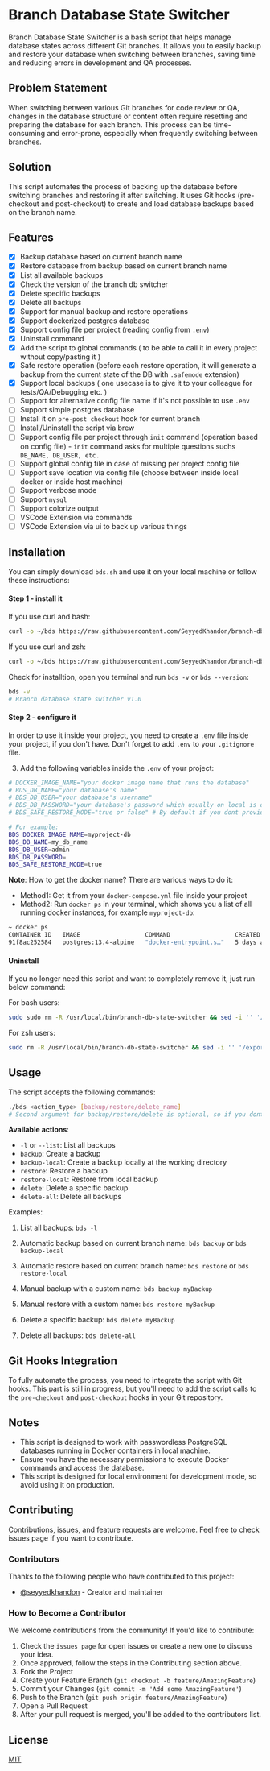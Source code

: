 # Branch Database State Switcher

Branch Database State Switcher is a bash script that helps manage database states across different Git branches. It allows you to easily backup and restore your database when switching between branches, saving time and reducing errors in development and QA processes.

## Problem Statement

When switching between various Git branches for code review or QA, changes in the database structure or content often require resetting and preparing the database for each branch. This process can be time-consuming and error-prone, especially when frequently switching between branches.

## Solution

This script automates the process of backing up the database before switching branches and restoring it after switching. It uses Git hooks (pre-checkout and post-checkout) to create and load database backups based on the branch name.

## Features

- [x] Backup database based on current branch name
- [x] Restore database from backup based on current branch name
- [x] List all available backups
- [x] Check the version of the branch db switcher
- [x] Delete specific backups
- [x] Delete all backups
- [x] Support for manual backup and restore operations
- [x] Support dockerized postgres database 
- [x] Support config file per project (reading config from `.env`)
- [x] Uninstall command
- [x] Add the script to global commands ( to be able to call it in every project without copy/pasting it )
- [x] Safe restore operation (before each restore operation, it will generate a backup from the current state of the DB with `.safemode` extension)
- [x] Support local backups ( one usecase is to give it to your colleague for tests/QA/Debugging etc. )
- [ ] Support for alternative config file name if it's not possible to use `.env`
- [ ] Support simple postgres database
- [ ] Install it on `pre-post checkout` hook for current branch
- [ ] Install/Uninstall the script via brew
- [ ] Support config file per project through `init` command (operation based on config file)
      - `init` command asks for multiple questions suchs `DB_NAME, DB_USER, etc.`
- [ ] Support global config file in case of missing per project config file
- [ ] Support save location via config file (choose between inside local docker or inside host machine)
- [ ] Support verbose mode
- [ ] Support `mysql`
- [ ] Support colorize output
- [ ] VSCode Extension via commands
- [ ] VSCode Extension via ui to back up various things

## Installation

You can simply download `bds.sh` and use it on your local machine or follow these instructions:

#### Step 1 - install it

 
If you use curl and bash:

```sh
curl -o ~/bds https://raw.githubusercontent.com/SeyyedKhandon/branch-db-state-switcher/main/bds.sh && chmod +x ~/bds && sudo mkdir -p /usr/local/bin/branch-db-state-switcher && sudo mv ~/bds /usr/local/bin/branch-db-state-switcher/bds && if ! grep -q '/usr/local/bin/branch-db-state-switcher' ~/.bashrc; then echo 'export PATH="/usr/local/bin/branch-db-state-switcher:$PATH"' >> ~/.bashrc; fi && source ~/.bashrc && RESULT=$(bds -v) && echo "\r\n $RESULT has been installed. \r\n" && echo "Read available commands https://github.com/SeyyedKhandon/branch-db-state-switcher" && echo "\r\n****Please give a star on github to support us.****\r\n"
```

If you use curl and zsh:

```sh
curl -o ~/bds https://raw.githubusercontent.com/SeyyedKhandon/branch-db-state-switcher/main/bds.sh && chmod +x ~/bds && sudo mkdir -p /usr/local/bin/branch-db-state-switcher && sudo mv ~/bds /usr/local/bin/branch-db-state-switcher/bds && if ! grep -q '/usr/local/bin/branch-db-state-switcher' ~/.zshrc; then echo 'export PATH="/usr/local/bin/branch-db-state-switcher:$PATH"' >> ~/.zshrc; fi && source ~/.zshrc && RESULT=$(bds -v) && echo "\r\n $RESULT has been installed. \r\n" && echo "Read available commands https://github.com/SeyyedKhandon/branch-db-state-switcher" && echo "\r\n****Please give a star on github to support us.****\r\n"
```

Check for installtion, open you terminal and run `bds -v` or `bds --version`: 
```sh
bds -v
# Branch database state switcher v1.0
```

#### Step 2 - configure it

In order to use it inside your project, you need to create a `.env` file inside your project, if you don't have. Don't forget to add `.env` to your `.gitignore` file. 

3. Add the following variables inside the `.env` of your project:

```bash
# DOCKER_IMAGE_NAME="your docker image name that runs the database" 
# BDS_DB_NAME="your database's name"
# BDS_DB_USER="your database's username"
# BDS_DB_PASSWORD="your database's password which usually on local is empty"
# BDS_SAFE_RESTORE_MODE="true or false" # By default if you dont provide anything, it is true, so before any restore command, it will take safemode backup. If you want to turnoff this feature, just set it's value to false. 

# For example:
BDS_DOCKER_IMAGE_NAME=myproject-db
BDS_DB_NAME=my_db_name
BDS_DB_USER=admin
BDS_DB_PASSWORD=
BDS_SAFE_RESTORE_MODE=true
```

**Note**: How to get the docker name? There are various ways to do it:

- Method1: Get it from your `docker-compose.yml` file inside your project
- Method2: Run `docker ps` in your terminal, which shows you a list of all running docker instances, for example `myproject-db`:

```bash
~ docker ps
CONTAINER ID   IMAGE                  COMMAND                  CREATED      STATUS      PORTS                                          NAMES
91f8ac252584   postgres:13.4-alpine   "docker-entrypoint.s…"   5 days ago   Up 5 days   0.0.0.0:5432->5432/tcp                         myproject-db
```

#### Uninstall

If you no longer need this script and want to completely remove it, just run below command:

For bash users:

```sh
sudo sudo rm -R /usr/local/bin/branch-db-state-switcher && sed -i '' '/export PATH="\/usr\/local\/bin\/branch-db-state-switcher:\$PATH"/d' ~/.zshrc && source ~/.zshrc && echo "Branch DB State Switcher has been uninstalled."
```

For zsh users:

```sh
sudo rm -R /usr/local/bin/branch-db-state-switcher && sed -i '' '/export PATH="\/usr\/local\/bin\/branch-db-state-switcher:\$PATH"/d' ~/.zshrc && source ~/.zshrc && echo "Branch DB State Switcher has been uninstalled."
```


## Usage

The script accepts the following commands:

```sh
./bds <action_type> [backup/restore/delete_name]
# Second argument for backup/restore/delete is optional, so if you dont provide it, it will automatically generate a name based on your current working branch

```

**Available actions**:

- `-l` or `--list`: List all backups
- `backup`: Create a backup
- `backup-local`: Create a backup locally at the working directory
- `restore`: Restore a backup
- `restore-local`: Restore from local backup
- `delete`: Delete a specific backup
- `delete-all`: Delete all backups

Examples:

1. List all backups: `bds -l`

2. Automatic backup based on current branch name: `bds backup` or `bds backup-local`

3. Automatic restore based on current branch name: `bds restore` or `bds restore-local`

4. Manual backup with a custom name: `bds backup myBackup`

5. Manual restore with a custom name: `bds restore myBackup`

6. Delete a specific backup: `bds delete myBackup`

7. Delete all backups: `bds delete-all`

## Git Hooks Integration

To fully automate the process, you need to integrate the script with Git hooks. This part is still in progress, but you'll need to add the script calls to the `pre-checkout` and `post-checkout` hooks in your Git repository.

## Notes

- This script is designed to work with passwordless PostgreSQL databases running in Docker containers in local machine.
- Ensure you have the necessary permissions to execute Docker commands and access the database.
- This script is designed for local environment for development mode, so avoid using it on production.

## Contributing

Contributions, issues, and feature requests are welcome. Feel free to check issues page if you want to contribute.

### Contributors

Thanks to the following people who have contributed to this project:

* [@seyyedkhandon](https://github.com/seyyedkhandon) - Creator and maintainer


### How to Become a Contributor

We welcome contributions from the community! If you'd like to contribute:

1. Check the `issues page` for open issues or create a new one to discuss your idea.
1. Once approved, follow the steps in the Contributing section above.
1. Fork the Project
1. Create your Feature Branch (`git checkout -b feature/AmazingFeature`)
1. Commit your Changes (`git commit -m 'Add some AmazingFeature'`)
1. Push to the Branch (`git push origin feature/AmazingFeature`)
1. Open a Pull Request
1. After your pull request is merged, you'll be added to the contributors list.

## License

[MIT](https://choosealicense.com/licenses/mit/)
